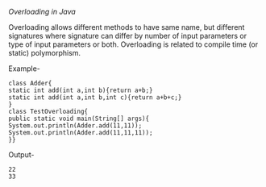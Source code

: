 *Overloading in Java*


Overloading allows different methods to have same name, but different signatures where signature can differ by number of input parameters or type of input parameters or both. Overloading is related to compile time (or static) polymorphism.

Example-

```
class Adder{  
static int add(int a,int b){return a+b;}  
static int add(int a,int b,int c){return a+b+c;}  
}  
class TestOverloading{  
public static void main(String[] args){  
System.out.println(Adder.add(11,11));  
System.out.println(Adder.add(11,11,11));  
}}  
```
Output-
```
22
33
```
